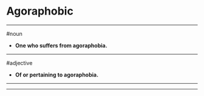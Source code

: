 # Agoraphobic
---
#noun
- **One who suffers from agoraphobia.**
---
#adjective
- **Of or pertaining to agoraphobia.**
---
---
